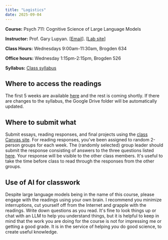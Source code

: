 ```yaml
---
title: "Logistics"
date: 2025-09-04
---
```


**Course:** Psych 711: Cognitive Science of Large Language Models  

**Instructor:** Prof. Gary Lupyan. [[Email](mailto:lupyan@wisc.edu)]. [[Lab site](http://sapir.psych.wisc.edu)]

**Class Hours:** Wednesdays 9:00am-11:30am, Brogden 634

**Office hours:** Wednesday 1:15pm-2:15pm, Brogden 526

**Syllabus:** [Class syllabus](../cogsci_llms_syllabus.pdf)


## Where to access the readings

The first 5 weeks are available [here](https://drive.google.com/drive/folders/1vxc8QM-C4GGMakG_PcmYg2lbWtuFAMCh?usp=drive_link) and the rest is coming shortly. If there are changes to the syllabus, the Google Drive folder will be automatically updated. 

## Where to submit what 

Submit essays, reading responses, and final projects using the [class Canvas site](https://canvas.wisc.edu/courses/474927/). For reading responses, you've been assigned to random 2-person groups for each week. The (randomly selected) group leader should submit the response consisting of answers to the three questions listed [here](https://docs.google.com/document/d/1N3eQQd40xufCTC0irJMPP7barnsBlyDQFh5fp9LLJpM/edit?usp=sharing). Your response will be visible to the other class members. It's useful to take the time before class to read through the responses from the other groups.


## Use of AI for classwork 
Despite large language models being in the name of this course, please engage with the readings using your own brain. I recommend you minimize interruptions, cut yourself off from the Internet and grapple with the readings. Write down questions as you read. It's fine to look things up or chat with an LLM to help you understand things, but it is helpful to keep in mind that the work you are doing for the course is not for impressing me or getting a good grade. It is in the service of helping *you* do good science, to create useful knowledge.
